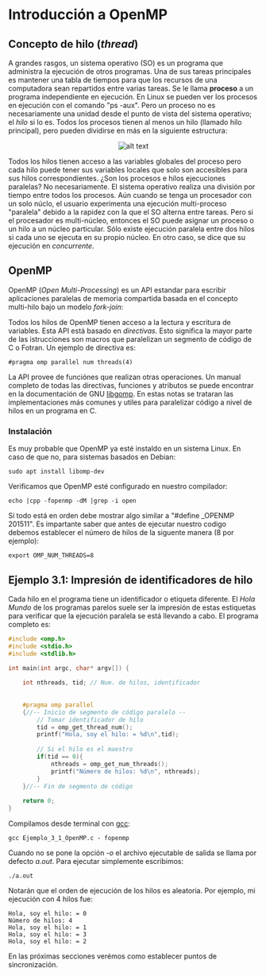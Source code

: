 # Introducción a OpenMP
## Concepto de hilo (*thread*)
A grandes rasgos, un sistema operativo (SO) es un programa que administra la ejecución de otros programas. Una de sus tareas principales es mantener una tabla de tiempos para que los recursos de una computadora sean repartidos entre varias tareas. Se le llama **proceso** a un programa independiente en ejecución. En Linux se pueden ver los procesos en ejecución con el comando "ps -aux". Pero un proceso no es necesariamente una unidad desde el punto de vista del sistema operativo; el *hilo* si lo es. Todos los procesos tienen al menos un hilo (llamado hilo principal), pero pueden dividirse en más en la siguiente estructura:

<p align="center">
<img src="https://4.bp.blogspot.com/-ToVr3duqNYQ/WWLvSYqAaBI/AAAAAAAAByc/fS4ExJtBI2AeK_6_vX1f3rBGY0aLGE8YACLcBGAs/s1600/Proceso_Hilos_de_Ejecucion.png" alt="alt text">
</p>

Todos los hilos tienen acceso a las variables globales del proceso pero cada hilo puede tener sus variables locales que solo son accesibles para sus hilos correspondientes. ¿Son los procesos e hilos ejecuciones paralelas? No necesariamente. El sistema operativo realiza una división por tiempo entre todos los procesos. Aún cuando se tenga un procesador con un solo núclo, el usuario experimenta una ejecución multi-proceso "paralela" debido a la rapidez con la que el SO alterna entre tareas. Pero si el procesador es multi-núcleo, entonces el SO puede asignar un proceso o un hilo a un núcleo particular. Sólo existe ejecución paralela entre dos hilos si cada uno se ejecuta en su propio núcleo. En otro caso, se dice que su ejecución en *concurrente*.       

## OpenMP
OpenMP (*Open Multi-Processing*) es un API estandar para escribir aplicaciones paralelas de memoria compartida basada en el 
concepto multi-hilo bajo un modelo *fork-join*:

Todos los hilos de OpenMP tienen acceso a la lectura y escritura de variables. Esta API está basado en *directivas*. Esto significa 
la mayor parte de las istrucciones son macros que paralelizan un segmento de código de C o Fotran. Un ejemplo de directiva es:
```
#pragma omp parallel num threads(4)
```

La API provee de funciónes que realizan otras operaciones. Un manual completo de todas las directivas, funciones y atributos 
se puede encontrar en la documentación de GNU [libgomp](https://gcc.gnu.org/onlinedocs/libgomp/index.html). En estas notas se trataran 
las implementaciones más comunes y utiles para paralelizar código a nivel de hilos en un programa en C.

### Instalación
Es muy probable que OpenMP ya esté instaldo en un sistema Linux. En caso de que no, para sistemas basados en Debian:
```
sudo apt install libomp-dev

```
Verificamos que OpenMP esté configurado en nuestro compilador:
```
echo |cpp -fopenmp -dM |grep -i open
```

Si todo está en orden debe mostrar algo similar a "#define _OPENMP 201511". Es impartante saber que antes de ejecutar nuestro codigo 
debemos establecer el número de hilos de la siguente manera (8 por ejemplo):

```
export OMP_NUM_THREADS=8
```
## Ejemplo 3.1: Impresión de identificadores de hilo
Cada hilo en el programa tiene un identificador o etiqueta diferente. El *Hola Mundo* de los programas parelos suele ser la impresión de
estas estiquetas para verificar que la ejecución paralela se está llevando a cabo. El programa completo es:
```C
#include <omp.h> 
#include <stdio.h> 
#include <stdlib.h> 
  
int main(int argc, char* argv[]) {

    int nthreads, tid; // Num. de hilos, identificador 
  
    
    #pragma omp parallel 
    {//-- Inicio de segmento de código paralelo --
        // Tomar identificador de hilo 
        tid = omp_get_thread_num(); 
        printf("Hola, soy el hilo: = %d\n",tid); 
        
        // Si el hilo es el maestro
        if(tid == 0){ 
            nthreads = omp_get_num_threads(); 
            printf("Número de hilos: %d\n", nthreads); 
        } 
    }//-- Fin de segmento de código 
    
    return 0;
} 
```
Compilamos desde terminal con [gcc](https://iie.fing.edu.uy/~vagonbar/gcc-make/gcc.htm):
```
gcc Ejemplo_3_1_OpenMP.c - fopenmp
```
Cuando no se pone la opción *-o* el archivo ejecutable de salida se llama por defecto *a.out*. Para ejecutar simplemente escribimos:
```
./a.out
```
Notarán que el orden de ejecución de los hilos es aleatoria. Por ejemplo, mi ejecución con 4 hilos fue:
```
Hola, soy el hilo: = 0
Número de hilos: 4
Hola, soy el hilo: = 1     
Hola, soy el hilo: = 3
Hola, soy el hilo: = 2
```
En las próximas secciones verémos como establecer puntos de sincronización.
